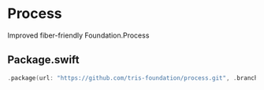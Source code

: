 # Process

Improved fiber-friendly Foundation.Process

## Package.swift

```swift
.package(url: "https://github.com/tris-foundation/process.git", .branch("master"))
```
